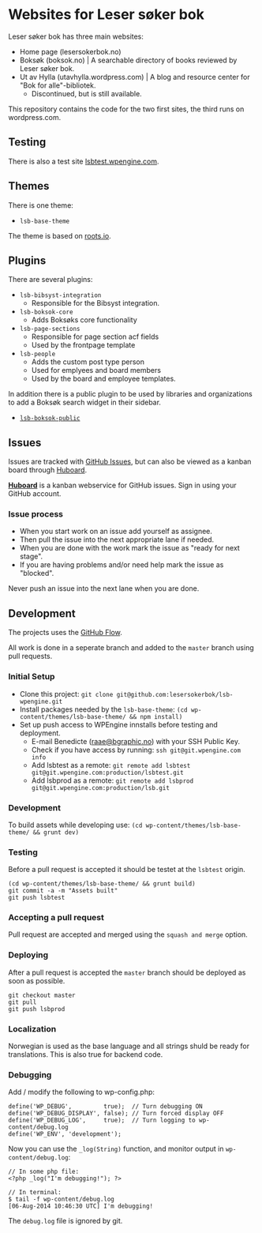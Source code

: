 # Websites for Leser søker bok
Leser søker bok has three main websites:
* Home page (lesersokerbok.no)
* Boksøk (boksok.no) | A searchable directory of books reviewed by Leser søker bok.
* Ut av Hylla (utavhylla.wordpress.com) | A blog and resource center for "Bok for alle"-bibliotek.
  * Discontinued, but is still available.

This repository contains the code for the two first sites, the third runs on wordpress.com.

## Testing
There is also a test site [lsbtest.wpengine.com](http://lsbtest.wpengine.com/).

## Themes
There is one theme:
* `lsb-base-theme`

The theme is based on [roots.io](roots.io).

## Plugins
There are several plugins:
* `lsb-bibsyst-integration`
	* Responsible for the Bibsyst integration.
* `lsb-boksok-core`
	* Adds Boksøks core functionality
* `lsb-page-sections`
	* Responsible for page section acf fields
	* Used by the frontpage template
* `lsb-people`
	* Adds the custom post type person
	* Used for emplyees and board members
	* Used by the board and employee templates.

In addition there is a public plugin to be used by libraries and organizations to add a Boksøk search widget in their sidebar.
* [`lsb-boksok-public`](https://github.com/lesersokerbok/lsb-boksok-public)

## Issues
Issues are tracked with [GitHub Issues](https://github.com/lesersokerbok/lsb-wordpress-themes/issues), but can also be viewed as a kanban board through [Huboard](https://huboard.com/lesersokerbok/lsb-wordpress-themes#/).

**[Huboard](https://huboard.com)**
is a kanban webservice for GitHub issues.
Sign in using your GitHub account.

### Issue process
* When you start work on an issue add yourself as assignee.
* Then pull the issue into the next appropriate lane if needed.
* When you are done with the work mark the issue as "ready for next stage".
* If you are having problems and/or need help mark the issue as "blocked".

Never push an issue into the next lane when you are done.

## Development

The projects uses the [GitHub Flow](https://guides.github.com/introduction/flow/).

All work is done in a seperate branch and added to the `master` branch using pull requests.

### Initial Setup
* Clone this project:
`git clone git@github.com:lesersokerbok/lsb-wpengine.git`
* Install packages needed by the `lsb-base-theme`:
	`(cd wp-content/themes/lsb-base-theme/ && npm install)`
* Set up push access to WPEngine innstalls before testing and deployment.
	* E-mail Benedicte (raae@bgraphic.no) with your SSH Public Key.
	* Check if you have access by running:
	`ssh git@git.wpengine.com info`
	* Add lsbtest as a remote:
	`git remote add lsbtest git@git.wpengine.com:production/lsbtest.git`
	* Add lsbprod as a remote:
	`git remote add lsbprod git@git.wpengine.com:production/lsb.git`

### Development
To build assets while developing use:
`(cd wp-content/themes/lsb-base-theme/ && grunt dev)`

### Testing
Before a pull request is accepted it should be testet at the `lsbtest` origin.

```
(cd wp-content/themes/lsb-base-theme/ && grunt build)
git commit -a -m "Assets built"
git push lsbtest
```

### Accepting a pull request
Pull request are accepted and merged using the `squash and merge` option.

### Deploying
After a pull request is accepted the `master` branch should be deployed as soon as possible.

```
git checkout master
git pull
git push lsbprod
```

### Localization
Norwegian is used as the base language and all strings shuld be ready for translations. This is also true for backend code.

### Debugging

Add / modify the following to wp-config.php:

```
define('WP_DEBUG',         true);  // Turn debugging ON
define('WP_DEBUG_DISPLAY', false); // Turn forced display OFF
define('WP_DEBUG_LOG',     true);  // Turn logging to wp-content/debug.log
define('WP_ENV', 'development');
```

Now you can use the ```_log(String)``` function, and monitor output in ```wp-content/debug.log```:

```
// In some php file:
<?php _log("I'm debugging!"); ?>

// In terminal:
$ tail -f wp-content/debug.log
[06-Aug-2014 10:46:30 UTC] I'm debugging!
```

The ```debug.log``` file is ignored by git.
